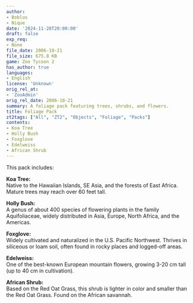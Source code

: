 ```yaml
---
author:
- Boblus
- Nique
date: '2024-11-28T20:00:00'
draft: false
exp_req:
- None
file_date: 2006-10-21
file_size: 675.8 KB
game: Zoo Tycoon 2
has_author: true
languages:
- English
license: 'Unknown'
orig_rel_at:
- 'ZooAdmin'
orig_rel_date: 2006-10-21
summary: A foliage pack featuring trees, shrubs, and flowers.
title: Foliage Pack
zt2tags: ["All", "ZT2", "Objects", "Foliage", "Packs"]
contents:
- Koa Tree
- Holly Bush
- Foxglove
- Edelweiss
- African Shrub
---
```

This pack includes:  

**Koa Tree:**  
Native to the Hawaiian Islands, SE Asia, and the forests of East Africa. Mature trees may reach over 60 feet tall.  

**Holly Bush:**  
A genus of about 400 species of flowering plants in the family Aquifoliaceae, widely distributed in Asia, Europe, North Africa, and the Americas.  

**Foxglove:**  
Widely cultivated and naturalized in the U.S. Pacific Northwest. Thrives in siliceous or loam soil, often found in rocky places and logged-off areas.  

**Edelweiss:**  
One of the best-known European mountain flowers, growing 3-20 cm tall (up to 40 cm in cultivation).  

**African Shrub:**  
Based on the Red Oat Grass, this shrub is lighter in color and smaller than the Red Oat Grass. Found on the African savannah.
